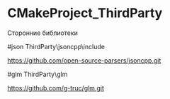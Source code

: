 # CMakeProject_ThirdParty
Сторонние библиотеки

#json
ThirdParty\jsoncpp\include

https://github.com/open-source-parsers/jsoncpp.git

#glm
ThirdParty\glm

https://github.com/g-truc/glm.git
